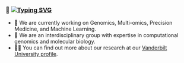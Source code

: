 ### 👋 [![Typing SVG](https://readme-typing-svg.demolab.com/?lines=Welcome+to+the+Gamazon+Lab)](https://git.io/typing-svg)

- 🔭 We are currently working on Genomics, Multi-omics, Precision Medicine, and Machine Learning.
- 👯 We are an interdisciplinary group with expertise in computational genomics and molecular biology.
- 👨‍💻 You can find out more about our research at our [Vanderbilt University profile](https://my.vanderbilt.edu/ericgamazon/).

  
<!--
**gamazonlab/gamazonlab** is a ✨ _special_ ✨ repository because its `README.md` (this file) appears on your GitHub profile.

Here are some ideas to get you started:

- 🔭 I’m currently working on ...
- 🌱 I’m currently learning ...
- 👯 I’m looking to collaborate on ...
- 🤔 I’m looking for help with ...
- 💬 Ask me about ...
- 📫 How to reach me: ...
- 😄 Pronouns: ...
- ⚡ Fun fact: ...
-->
